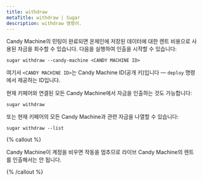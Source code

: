 ```yaml
---
title: withdraw
metaTitle: withdraw | Sugar
description: withdraw 명령어.
---
```


Candy Machine의 민팅이 완료되면 온체인에 저장된 데이터에 대한 렌트 비용으로 사용된 자금을 회수할 수 있습니다. 다음을 실행하여 인출을 시작할 수 있습니다:

```
sugar withdraw --candy-machine <CANDY MACHINE ID>
```

여기서 `<CANDY MACHINE ID>`는 Candy Machine ID(공개 키)입니다 — `deploy` 명령에서 제공하는 ID입니다.

현재 키페어와 연결된 모든 Candy Machine에서 자금을 인출하는 것도 가능합니다:

```
sugar withdraw
```

또는 현재 키페어의 모든 Candy Machine과 관련 자금을 나열할 수 있습니다:

```
sugar withdraw --list
```

{% callout %}

Candy Machine이 계정을 비우면 작동을 멈추므로 라이브 Candy Machine의 렌트를 인출해서는 안 됩니다.

{% /callout %}
